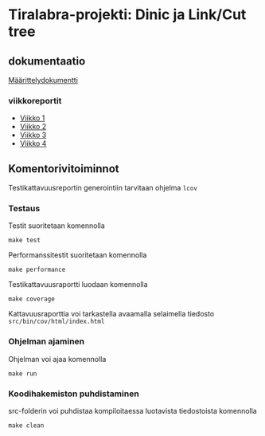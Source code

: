 # Tiralabra-projekti: Dinic ja Link/Cut tree
## dokumentaatio
[Määrittelydokumentti](https://github.com/anroysko/tiralabra/blob/master/doc/maarittely.md)
### viikkoreportit
* [Viikko 1](https://github.com/anroysko/tiralabra/blob/master/doc/weekly_reports/week1.md)
* [Viikko 2](https://github.com/anroysko/tiralabra/blob/master/doc/weekly_reports/week2.md)
* [Viikko 3](https://github.com/anroysko/tiralabra/blob/master/doc/weekly_reports/week3.md)
* [Viikko 4](https://github.com/anroysko/tiralabra/blob/master/doc/weekly_reports/week4.md)

## Komentorivitoiminnot
Testikattavuusreportin generointiin tarvitaan ohjelma `lcov`
### Testaus
Testit suoritetaan komennolla
```
make test
```
Performanssitestit suoritetaan komennolla
```
make performance
```
Testikattavuusraportti luodaan komennolla
```
make coverage
```
Kattavuusraporttia voi tarkastella avaamalla selaimella tiedosto `src/bin/cov/html/index.html`
### Ohjelman ajaminen
Ohjelman voi ajaa komennolla
```
make run
```
### Koodihakemiston puhdistaminen
src-folderin voi puhdistaa kompiloitaessa luotavista tiedostoista komennolla
```
make clean
```
